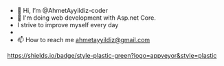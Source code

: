 - 👋 Hi, I’m @AhmetAyyildiz-coder
- 👀 I'm doing web development with Asp.net Core.
- I strive to improve myself every day
-
- 📫 How to reach me ahmetayyildiz@gmail.com

<!---
AhmetAyyildiz-coder/AhmetAyyildiz-coder is a ✨ special ✨ repository because its `README.md` (this file) appears on your GitHub profile.
You can click the Preview link to take a look at your changes.
--->
https://shields.io/badge/style-plastic-green?logo=appveyor&style=plastic
